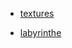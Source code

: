 
* [textures](https://sachaterrier.github.io/VR/demoVR_texture)

* [labyrinthe](https://sachaterrier.github.io/VR/labyrinthe.html)


